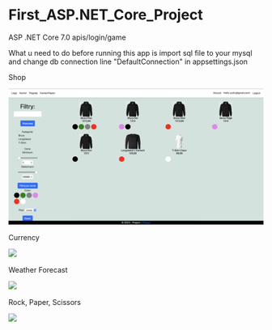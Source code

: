 # First_ASP.NET_Core_Project
 ASP .NET Core 7.0 apis/login/game


What u need to do before running this app is import sql file to your mysql and change db connection line "DefaultConnection" in appsettings.json


<p> Shop </p>
<img src="/images/shop.png"/>

<p> Currency </p>
<img src="/images/kantor.png"/>

<p> Weather Forecast </p>
<img src="/images/weather.png"/>

<p> Rock, Paper, Scissors </p>
<img src="/images/game.png"/>
